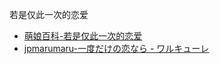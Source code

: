 若是仅此一次的恋爱
- [萌娘百科-若是仅此一次的恋爱](https://zh.moegirl.org.cn/%E8%8B%A5%E6%98%AF%E4%BB%85%E6%AD%A4%E4%B8%80%E6%AC%A1%E7%9A%84%E6%81%8B%E7%88%B1)
- [jpmarumaru-一度だけの恋なら - ワルキューレ](https://www.jpmarumaru.com/tw/JPSongPlay-6441.html)
